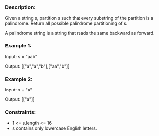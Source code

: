 ### Description:

Given a string s, partition s such that every substring of the partition is a palindrome. Return all possible palindrome partitioning of s.

A palindrome string is a string that reads the same backward as forward.

 

### Example 1:

Input: s = "aab"

Output: [["a","a","b"],["aa","b"]]

### Example 2:

Input: s = "a"

Output: [["a"]]
 


### Constraints:

- 1 <= s.length <= 16
- s contains only lowercase English letters.